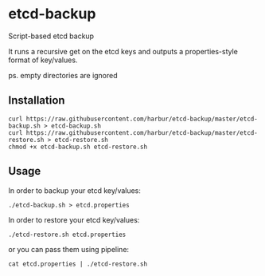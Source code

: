 # etcd-backup
Script-based etcd backup

It runs a recursive get on the etcd keys and outputs a properties-style format of key/values.

ps. empty directories are ignored

## Installation

```
curl https://raw.githubusercontent.com/harbur/etcd-backup/master/etcd-backup.sh > etcd-backup.sh
curl https://raw.githubusercontent.com/harbur/etcd-backup/master/etcd-restore.sh > etcd-restore.sh
chmod +x etcd-backup.sh etcd-restore.sh
```

## Usage

In order to backup your etcd key/values:

```
./etcd-backup.sh > etcd.properties
```

In order to restore your etcd key/values:

```
./etcd-restore.sh etcd.properties
```

or you can pass them using pipeline:

```
cat etcd.properties | ./etcd-restore.sh
```
